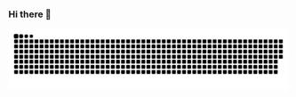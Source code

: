 ### Hi there 👋

<picture>
  <source media="(prefers-color-scheme: dark)" srcset="https://raw.githubusercontent.com/ThamerMalki/ThamerMalki/output/github-contribution-grid-snake-dark.svg">
  <source media="(prefers-color-scheme: light)" srcset="https://raw.githubusercontent.com/ThamerMalki/ThamerMalki/output/github-contribution-grid-snake.svg">
  <img alt="github contribution grid snake animation" src="https://raw.githubusercontent.com/ThamerMalki/ThamerMalki/output/github-contribution-grid-snake.svg">
</picture>

<!--
**ThamerMalki/ThamerMalki** is a ✨ _special_ ✨ repository because its `README.md` (this file) appears on your GitHub profile.

Here are some ideas to get you started:

- 🔭 I’m currently working on ...
- 🌱 I’m currently learning ...
- 👯 I’m looking to collaborate on ...
- 🤔 I’m looking for help with ...
- 💬 Ask me about ...
- 📫 How to reach me: ...
- 😄 Pronouns: ...
- ⚡ Fun fact: ...
-->
